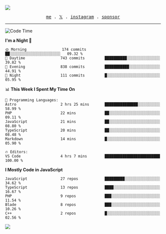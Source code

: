 <img style="bottom: 800px;" src="https://imgur.com/rilHVxA.png"/>
<p align="center">
  <samp>
    <a href="https://fayln.com">me</a> .
    <!-- <a href="https://fayln.com/projects">projects</a> . -->
    <a href="https://go.fayln.com/twitter">𝕏</a> .
    <a href="https://go.fayln.com/instagram">instagram</a> .
<!--     <a href="https://go.fayln.com/polywork">polywork</a> . -->
    <a href="https://github.com/sponsors/faridhnzz">sponsor</a>
  </samp>
</p>

---
<!--START_SECTION:waka-->
![Code Time](http://img.shields.io/badge/Code%20Time-4%2C019%20hrs%2055%20mins-blue)

**I'm a Night 🦉** 

```text
🌞 Morning                174 commits         ██░░░░░░░░░░░░░░░░░░░░░░░   09.32 % 
🌆 Daytime                743 commits         ██████████░░░░░░░░░░░░░░░   39.82 % 
🌃 Evening                838 commits         ███████████░░░░░░░░░░░░░░   44.91 % 
🌙 Night                  111 commits         █░░░░░░░░░░░░░░░░░░░░░░░░   05.95 % 
```


📊 **This Week I Spent My Time On** 

```text
💬 Programming Languages: 
Astro                    2 hrs 25 mins       ███████████████░░░░░░░░░░   58.99 % 
PHP                      22 mins             ██░░░░░░░░░░░░░░░░░░░░░░░   09.11 % 
JavaScript               21 mins             ██░░░░░░░░░░░░░░░░░░░░░░░   08.80 % 
TypeScript               20 mins             ██░░░░░░░░░░░░░░░░░░░░░░░   08.48 % 
Markdown                 14 mins             █░░░░░░░░░░░░░░░░░░░░░░░░   05.90 % 

🔥 Editors: 
VS Code                  4 hrs 7 mins        █████████████████████████   100.00 % 
```

**I Mostly Code in JavaScript** 

```text
JavaScript               27 repos            █████████░░░░░░░░░░░░░░░░   34.62 % 
TypeScript               13 repos            ████░░░░░░░░░░░░░░░░░░░░░   16.67 % 
PHP                      9 repos             ███░░░░░░░░░░░░░░░░░░░░░░   11.54 % 
Blade                    8 repos             ███░░░░░░░░░░░░░░░░░░░░░░   10.26 % 
C++                      2 repos             █░░░░░░░░░░░░░░░░░░░░░░░░   02.56 % 
```




<!--END_SECTION:waka-->

![](https://hit.yhype.me/github/profile?user_id=29797712)
